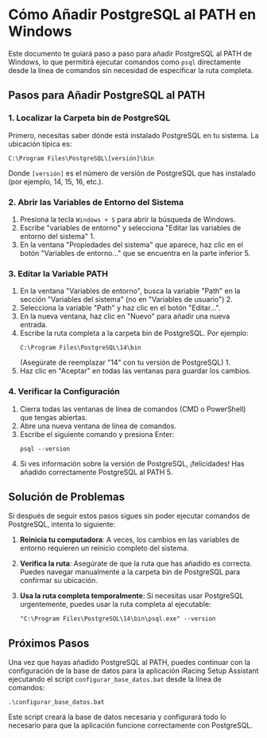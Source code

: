 # Cómo Añadir PostgreSQL al PATH en Windows

Este documento te guiará paso a paso para añadir PostgreSQL al PATH de Windows, lo que permitirá ejecutar comandos como `psql` directamente desde la línea de comandos sin necesidad de especificar la ruta completa.

## Pasos para Añadir PostgreSQL al PATH

### 1. Localizar la Carpeta bin de PostgreSQL

Primero, necesitas saber dónde está instalado PostgreSQL en tu sistema. La ubicación típica es:

```
C:\Program Files\PostgreSQL\[versión]\bin
```

Donde `[versión]` es el número de versión de PostgreSQL que has instalado (por ejemplo, 14, 15, 16, etc.).

### 2. Abrir las Variables de Entorno del Sistema

1. Presiona la tecla `Windows + S` para abrir la búsqueda de Windows.
2. Escribe "variables de entorno" y selecciona "Editar las variables de entorno del sistema" <mcreference link="https://remot-technologies.com/como-anadir-postgresql-a-las-variables-de-entorno-de-windows-10/" index="1">1</mcreference>.
3. En la ventana "Propiedades del sistema" que aparece, haz clic en el botón "Variables de entorno..." que se encuentra en la parte inferior <mcreference link="https://www.commandprompt.com/education/how-to-set-windows-path-for-postgres-tools/" index="5">5</mcreference>.

### 3. Editar la Variable PATH

1. En la ventana "Variables de entorno", busca la variable "Path" en la sección "Variables del sistema" (no en "Variables de usuario") <mcreference link="https://sqlbackupandftp.com/blog/setting-windows-path-for-postgres-tools/" index="2">2</mcreference>.
2. Selecciona la variable "Path" y haz clic en el botón "Editar...".
3. En la nueva ventana, haz clic en "Nuevo" para añadir una nueva entrada.
4. Escribe la ruta completa a la carpeta bin de PostgreSQL. Por ejemplo:
   ```
   C:\Program Files\PostgreSQL\14\bin
   ```
   (Asegúrate de reemplazar "14" con tu versión de PostgreSQL) <mcreference link="https://remot-technologies.com/como-anadir-postgresql-a-las-variables-de-entorno-de-windows-10/" index="1">1</mcreference>.
5. Haz clic en "Aceptar" en todas las ventanas para guardar los cambios.

### 4. Verificar la Configuración

1. Cierra todas las ventanas de línea de comandos (CMD o PowerShell) que tengas abiertas.
2. Abre una nueva ventana de línea de comandos.
3. Escribe el siguiente comando y presiona Enter:
   ```
   psql --version
   ```
4. Si ves información sobre la versión de PostgreSQL, ¡felicidades! Has añadido correctamente PostgreSQL al PATH <mcreference link="https://www.commandprompt.com/education/how-to-set-windows-path-for-postgres-tools/" index="5">5</mcreference>.

## Solución de Problemas

Si después de seguir estos pasos sigues sin poder ejecutar comandos de PostgreSQL, intenta lo siguiente:

1. **Reinicia tu computadora**: A veces, los cambios en las variables de entorno requieren un reinicio completo del sistema.

2. **Verifica la ruta**: Asegúrate de que la ruta que has añadido es correcta. Puedes navegar manualmente a la carpeta bin de PostgreSQL para confirmar su ubicación.

3. **Usa la ruta completa temporalmente**: Si necesitas usar PostgreSQL urgentemente, puedes usar la ruta completa al ejecutable:
   ```
   "C:\Program Files\PostgreSQL\14\bin\psql.exe" --version
   ```

## Próximos Pasos

Una vez que hayas añadido PostgreSQL al PATH, puedes continuar con la configuración de la base de datos para la aplicación iRacing Setup Assistant ejecutando el script `configurar_base_datos.bat` desde la línea de comandos:

```
.\configurar_base_datos.bat
```

Este script creará la base de datos necesaria y configurará todo lo necesario para que la aplicación funcione correctamente con PostgreSQL.